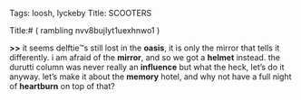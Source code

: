 Tags: loosh, lyckeby
Title: SCOOTERS
  
Title:# ( rambling nvv8bujIyt1uexhnwo1 )  
  
**>>** it seems delftie™s still lost in the **oasis**, it is only the mirror that tells it differently. i am afraid of the **mirror**, and so we got a **helmet** instead. the durutti column was never really an **influence** but what the heck, let’s do it anyway. let’s make it about the **memory** hotel, and why not have a full night of **heartburn** on top of that?